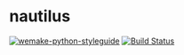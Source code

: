 # nautilus
[![wemake-python-styleguide](https://img.shields.io/badge/style-wemake-000000.svg)](https://github.com/wemake-services/wemake-python-styleguide)
[![Build Status](https://travis-ci.org/sanchos2/nautilus.svg?branch=nemo)](https://travis-ci.org/sanchos2/nautilus)
